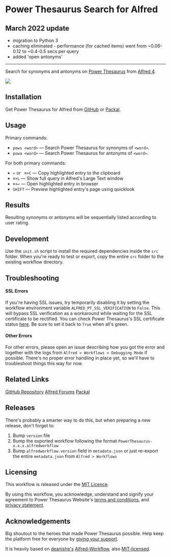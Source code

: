 # Power Thesaurus Search for Alfred #

## March 2022 update

- migration to Python 3
- caching eliminated - performance (for cached items) went from ~0.06-0.12 to ~0.4-0.5 secs per query
- added 'open antonyms'

----


Search for synonyms and antonyms on [Power Thesaurus](https://www.powerthesaurus.org) from [Alfred 4](https://www.alfredapp.com/).

![](demo.gif "")

## Installation ##

Get Power Thesaurus for Alfred from [GitHub](https://github.com/clarencecastillo/alfred-powerthesaurus/releases) or [Packal](http://www.packal.org/workflow/powerthesaurus-search).

## Usage ##

Primary commands:
- `pows <word>` — Search Power Thesaurus for synonyms of `<word>`.
- `powa <word>` — Search Power Thesaurus for antonyms of `<word>`.

For both primary commands:
  - `↩` or ` ⌘+C` — Copy highlighted entry to the clipboard
  - `⌘+L` — Show full query in Alfred's Large Text window
  - `⌘+↩` — Open highlighted entry in browser
  - `SHIFT` — Preview highlighted entry's page using quicklook

## Results ##

Resulting synonyms or antonyms will be sequentially listed according to user rating.

## Development ##

Use the `init.sh` script to install the required dependencies inside the `src` folder. When you're ready to test or export, copy the entire `src` folder to the existing workflow directory.

## Troubleshooting ##

#### SSL Errors
If you're having SSL issues, try temporarily disabling it by setting the workflow environment variable `ALFRED_PT_SSL_VERIFICATION` to `False`. This will bypass SSL verification as a workaround while waiting for the SSL certificate to be rectified. You can check Power Thesaurus's SSL certificate status [here](https://www.sslshopper.com/ssl-checker.html#hostname=api.powerthesaurus.org). Be sure to set it back to `True` when all's green.

#### Other Errors
For other errors, please open an issue describing how you got the error and together with the logs from `Alfred > Workflows > Debugging Mode` if possible. There's no proper error handling in place yet, so we'll have to troubleshoot things this way for now.


## Related Links ##

[GitHub Repository](https://github.com/clarencecastillo/alfred-powerthesaurus)
[Alfred Forums](https://www.alfredforum.com/topic/10576-powerthesaurus-search/)
[Packal](http://www.packal.org/workflow/powerthesaurus-search)

## Releases ##

There's probably a smarter way to do this, but when preparing a new release, don't forget to:

1. Bump `version` file
2. Bump the exported workflow following the format `PowerThesaurus-x.x.x.alfredworkflow`
3. Bump `alfredworkflow.version` field in `metadata.json` or just re-export the entire `metadata.json` from `Alfred > Workflows`

## Licensing ##

This workflow is released under the [MIT Licence](http://opensource.org/licenses/MIT).

By using this workflow, you acknowledge, understand and signify your agreement to Power Thesaurus Website's [terms and conditions](https://www.powerthesaurus.org/_terms_conditions), and [privacy statement](https://www.powerthesaurus.org/_privacy_statement).

## Acknowledgements ##

Big shoutout to the heroes that made Power Thesaurus possible. Help keep the platform free for everyone by [giving your support](https://www.powerthesaurus.org/_about).

It is heavily based on [deanishe's](https://github.com/deanishe) [Alfred-Workflow](http://www.deanishe.net/alfred-workflow/), also
[MIT-licensed](http://opensource.org/licenses/MIT).
